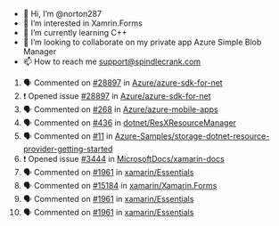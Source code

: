 - 👋 Hi, I’m @norton287
- 👀 I’m interested in Xamrin.Forms
- 🌱 I’m currently learning C++
- 💞️ I’m looking to collaborate on my private app Azure Simple Blob Manager
- 📫 How to reach me support@spindlecrank.com

<!---
norton287/norton287 is a ✨ special ✨ repository because its `README.md` (this file) appears on your GitHub profile.
You can click the Preview link to take a look at your changes.
--->
<!--START_SECTION:activity-->
1. 🗣 Commented on [#28897](https://github.com/Azure/azure-sdk-for-net/issues/28897) in [Azure/azure-sdk-for-net](https://github.com/Azure/azure-sdk-for-net)
2. ❗️ Opened issue [#28897](https://github.com/Azure/azure-sdk-for-net/issues/28897) in [Azure/azure-sdk-for-net](https://github.com/Azure/azure-sdk-for-net)
3. 🗣 Commented on [#268](https://github.com/Azure/azure-mobile-apps/issues/268) in [Azure/azure-mobile-apps](https://github.com/Azure/azure-mobile-apps)
4. 🗣 Commented on [#436](https://github.com/dotnet/ResXResourceManager/issues/436) in [dotnet/ResXResourceManager](https://github.com/dotnet/ResXResourceManager)
5. 🗣 Commented on [#11](https://github.com/Azure-Samples/storage-dotnet-resource-provider-getting-started/issues/11) in [Azure-Samples/storage-dotnet-resource-provider-getting-started](https://github.com/Azure-Samples/storage-dotnet-resource-provider-getting-started)
6. ❗️ Opened issue [#3444](https://github.com/MicrosoftDocs/xamarin-docs/issues/3444) in [MicrosoftDocs/xamarin-docs](https://github.com/MicrosoftDocs/xamarin-docs)
7. 🗣 Commented on [#1961](https://github.com/xamarin/Essentials/issues/1961) in [xamarin/Essentials](https://github.com/xamarin/Essentials)
8. 🗣 Commented on [#15184](https://github.com/xamarin/Xamarin.Forms/issues/15184) in [xamarin/Xamarin.Forms](https://github.com/xamarin/Xamarin.Forms)
9. 🗣 Commented on [#1961](https://github.com/xamarin/Essentials/issues/1961) in [xamarin/Essentials](https://github.com/xamarin/Essentials)
10. 🗣 Commented on [#1961](https://github.com/xamarin/Essentials/issues/1961) in [xamarin/Essentials](https://github.com/xamarin/Essentials)
<!--END_SECTION:activity-->
